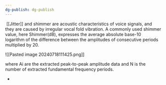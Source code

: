 ```yaml
---
dg-publish: dg-publish
---
```

 [[Jitter]] and shimmer are acoustic characteristics of voice signals, and they are caused by irregular vocal fold vibration.
A commonly used shimmer value, here Shimmer(dB), expresses the average absolute base-10 logarithm of the difference between the amplitudes of consecutive periods multiplied by 20.

![[Pasted image 20240718111425.png]]

where Ai are the extracted peak-to-peak amplitude data and N is the number of extracted fundamental frequency periods.

+